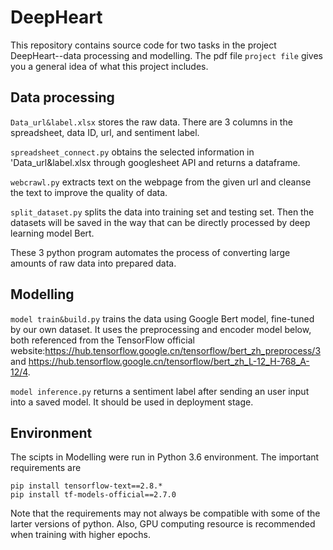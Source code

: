 # DeepHeart

This repository contains source code for two tasks in the project DeepHeart--data processing and modelling.
The pdf file `project file` gives you a general idea of what this project includes.


## Data processing
`Data_url&label.xlsx` stores the raw data. There are 3 columns in the spreadsheet, data ID, url, and sentiment label.

`spreadsheet_connect.py` obtains the selected information in 'Data_url&label.xlsx through googlesheet API and returns a dataframe.

`webcrawl.py` extracts text on the webpage from the given url and cleanse the text to improve the quality of data. 

`split_dataset.py` splits the data into training set and testing set. Then the datasets will be saved in the way that can be directly processed by deep learning model Bert.

These 3 python program automates the process of converting large amounts of raw data into prepared data.

## Modelling
`model train&build.py` trains the data using Google Bert model, fine-tuned by our own dataset. It uses the preprocessing and encoder model below, both referenced from the TensorFlow official website:https://hub.tensorflow.google.cn/tensorflow/bert_zh_preprocess/3 and https://hub.tensorflow.google.cn/tensorflow/bert_zh_L-12_H-768_A-12/4.

`model inference.py` returns a sentiment label after sending an user input into a saved model. It should be used in deployment stage.


## Environment
The scipts in Modelling were run in Python 3.6 environment. 
The important requirements are
```
pip install tensorflow-text==2.8.*
pip install tf-models-official==2.7.0
```
Note that the requirements may not always be compatible with some of the larter versions of python. 
Also, GPU computing resource is recommended when training with higher epochs.
